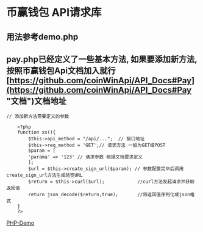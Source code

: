 #  币赢钱包 API请求库
## 用法参考demo.php
## pay.php已经定义了一些基本方法, 如果要添加新方法,按照币赢钱包Api文档加入就行 [https://github.com/coinWinApi/API_Docs#Pay](https://github.com/coinWinApi/API_Docs#Pay "文档")文档地址
	// 添加新方法需要定义的参数
~~~
    <?php
    function xx(){
		$this->api_method = "/api/...";  // 接口地址
		$this->req_method = 'GET';// 请求方法 一般为GET或POST 
		$param = [
		'parama' => '123' // 请求参数 根据文档要求定义
		];
		$url = $this->create_sign_url($param); // 参数配置完毕后调用create_sign_url方法生成验签URL 
		$return = $this->curl($url);			//curl方法发起请求并获取返回值
		return json_decode($return,true);		//将返回值序列化成json格式
	}	
    ?>
~~~
[PHP-Demo](https://github.com/coinWinApi/Api-PHP-Demo "Demo")
